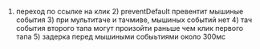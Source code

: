 1) переход по ссылке на клик 2) preventDefault превентит мышиные события 3) при мультитаче и тачмиве, мышиных событий нет 4) тач события второго тапа могут произойти раньше чем клик первого тапа 5) задерка перед мышиными собыьтиями около 300мс
